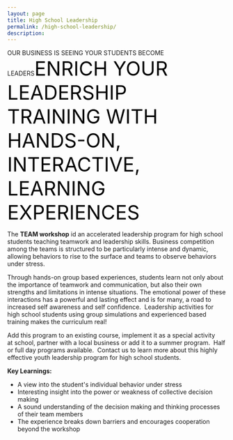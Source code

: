```yaml
---
layout: page
title: High School Leadership
permalink: /high-school-leadership/
description:
---
```

OUR BUSINESS IS SEEING YOUR STUDENTS BECOME LEADERS<span style="color: #000; font-size: 45px;">ENRICH YOUR LEADERSHIP TRAINING WITH HANDS-ON,
INTERACTIVE, LEARNING EXPERIENCES</span>
<p style="text-align: left;">The <strong>TEAM workshop</strong> id an accelerated leadership program for high school students teaching teamwork and leadership skills. Business competition among the teams is structured to be particularly intense and dynamic, allowing behaviors to rise to the surface and teams to observe behaviors under stress.</p>
<p style="text-align: left;">Through hands-on group based experiences, students learn not only about the importance of teamwork and communication, but also their own strengths and limitations in intense situations. The emotional power of these interactions has a powerful and lasting effect and is for many, a road to increased self awareness and self confidence.  Leadership activities for high school students using group simulations and experienced based training makes the curriculum real!</p>
<p style="text-align: left;">Add this program to an existing course, implement it as a special activity at school, partner with a local business or add it to a summer program.  Half or full day programs available.  Contact us to learn more about this highly effective youth leadership program for high school students.</p>
<p style="text-align: left;"><strong>Key Learnings:</strong></p>

<ul>
 	<li style="text-align: left;">A view into the student's individual behavior under stress</li>
 	<li style="text-align: left;">Interesting insight into the power or weakness of collective decision making</li>
 	<li style="text-align: left;">A sound understanding of the decision making and thinking processes of their team members</li>
 	<li style="text-align: left;">The experience breaks down barriers and encourages cooperation beyond the workshop</li>
</ul>
<style>div.wpforms-container-full .wpforms-form input, div.wpforms-container-full .wpforms-form button, div.wpforms-container-full .wpforms-form .wpforms-page-button{background:#000!important;}</style>


